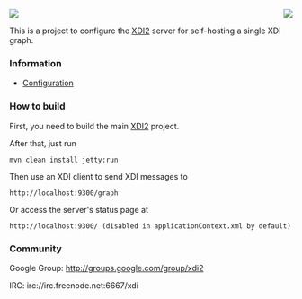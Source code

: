<a href="http://projectdanube.org/" target="_blank"><img src="http://projectdanube.github.com/xdi2/images/projectdanube_logo.png" align="right"></a>
<img src="http://projectdanube.github.com/xdi2/images/logo64.png"><br>

This is a project to configure the [XDI2](http://github.com/projectdanube/xdi2) server for self-hosting a single XDI graph.

### Information

* [Configuration](https://github.com/projectdanube/xdi2-selfhosted/wiki/Configuration)

### How to build

First, you need to build the main [XDI2](http://github.com/projectdanube/xdi2) project.

After that, just run

    mvn clean install jetty:run

Then use an XDI client to send XDI messages to

    http://localhost:9300/graph

Or access the server's status page at

	http://localhost:9300/ (disabled in applicationContext.xml by default)

### Community

Google Group: http://groups.google.com/group/xdi2

IRC: irc://irc.freenode.net:6667/xdi
